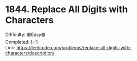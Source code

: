 # 1844. Replace All Digits with Characters

Difficulty: 🟢Easy🟢 \
Completed: [✅] \
Link: https://leetcode.com/problems/replace-all-digits-with-characters/description/